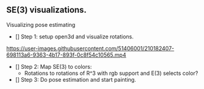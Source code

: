## SE(3) visualizations. 
Visualizing pose estimating

- [] Step 1: setup open3d and visualize rotations.
 
https://user-images.githubusercontent.com/51406001/210182407-698113a6-9363-4b17-893f-0c8f54c10565.mp4

- [] Step 2: Map SE(3) to colors:
	- Rotations to rotations of R^3 with rgb support and E(3) selects color?
- [] Step 3: Do pose estimation and start painting.
